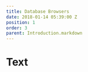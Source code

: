 ```yaml
---
title: Database Browsers
date: 2018-01-14 05:39:00 Z
position: 1
order: 3
parent: Introduction.markdown
---
```


# Text
